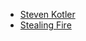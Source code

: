 * [Steven Kotler](../../../../MyDendronExistence/Relationships/People/Steven%20Kotler.md)
* [Stealing Fire](../../../Media/List/Stealing%20Fire.md)
